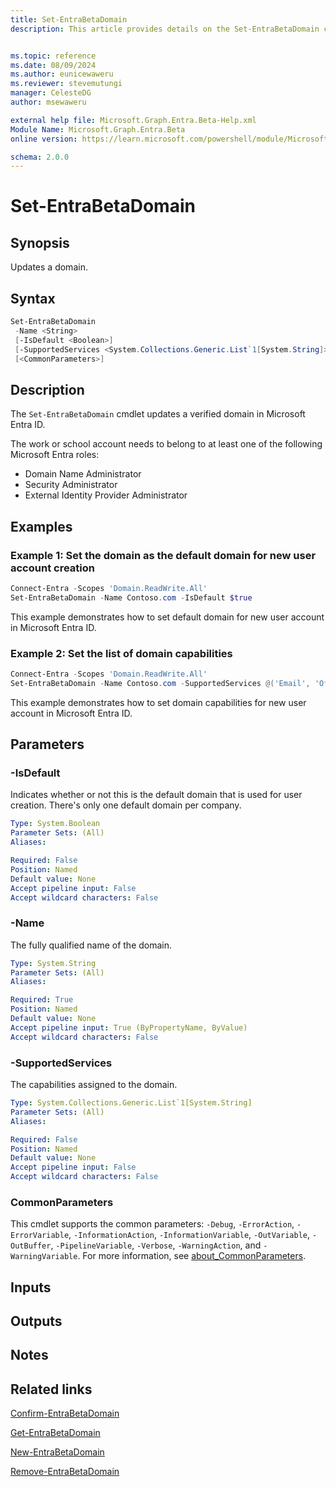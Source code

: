 ```yaml
---
title: Set-EntraBetaDomain
description: This article provides details on the Set-EntraBetaDomain command.


ms.topic: reference
ms.date: 08/09/2024
ms.author: eunicewaweru
ms.reviewer: stevemutungi
manager: CelesteDG
author: msewaweru

external help file: Microsoft.Graph.Entra.Beta-Help.xml
Module Name: Microsoft.Graph.Entra.Beta
online version: https://learn.microsoft.com/powershell/module/Microsoft.Graph.Entra.Beta/Set-EntraBetaDomain

schema: 2.0.0
---
```


# Set-EntraBetaDomain

## Synopsis

Updates a domain.

## Syntax

```powershell
Set-EntraBetaDomain
 -Name <String>
 [-IsDefault <Boolean>]
 [-SupportedServices <System.Collections.Generic.List`1[System.String]>]
 [<CommonParameters>]
```

## Description

The `Set-EntraBetaDomain` cmdlet updates a verified domain in Microsoft Entra ID.

The work or school account needs to belong to at least one of the following Microsoft Entra roles:

- Domain Name Administrator
- Security Administrator
- External Identity Provider Administrator

## Examples

### Example 1: Set the domain as the default domain for new user account creation

```powershell
Connect-Entra -Scopes 'Domain.ReadWrite.All'
Set-EntraBetaDomain -Name Contoso.com -IsDefault $true
```

This example demonstrates how to set default domain for new user account in Microsoft Entra ID.  

### Example 2: Set the list of domain capabilities

```powershell
Connect-Entra -Scopes 'Domain.ReadWrite.All'
Set-EntraBetaDomain -Name Contoso.com -SupportedServices @('Email', 'OfficeCommunicationsOnline')
```

This example demonstrates how to set domain capabilities for new user account in Microsoft Entra ID.  

## Parameters

### -IsDefault

Indicates whether or not this is the default domain that is used for user creation.
There's only one default domain per company.

```yaml
Type: System.Boolean
Parameter Sets: (All)
Aliases:

Required: False
Position: Named
Default value: None
Accept pipeline input: False
Accept wildcard characters: False
```

### -Name

The fully qualified name of the domain.

```yaml
Type: System.String
Parameter Sets: (All)
Aliases:

Required: True
Position: Named
Default value: None
Accept pipeline input: True (ByPropertyName, ByValue)
Accept wildcard characters: False
```

### -SupportedServices

The capabilities assigned to the domain.

```yaml
Type: System.Collections.Generic.List`1[System.String]
Parameter Sets: (All)
Aliases:

Required: False
Position: Named
Default value: None
Accept pipeline input: False
Accept wildcard characters: False
```

### CommonParameters

This cmdlet supports the common parameters: `-Debug`, `-ErrorAction`, `-ErrorVariable`, `-InformationAction`, `-InformationVariable`, `-OutVariable`, `-OutBuffer`, `-PipelineVariable`, `-Verbose`, `-WarningAction`, and `-WarningVariable`. For more information, see [about_CommonParameters](https://go.microsoft.com/fwlink/?LinkID=113216).

## Inputs

## Outputs

## Notes

## Related links

[Confirm-EntraBetaDomain](Confirm-EntraBetaDomain.md)

[Get-EntraBetaDomain](Get-EntraBetaDomain.md)

[New-EntraBetaDomain](New-EntraBetaDomain.md)

[Remove-EntraBetaDomain](Remove-EntraBetaDomain.md)
